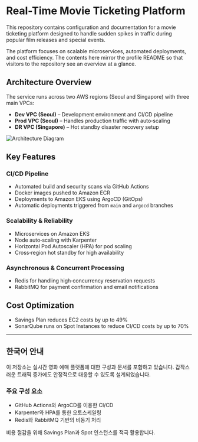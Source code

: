 # Real-Time Movie Ticketing Platform

This repository contains configuration and documentation for a movie ticketing platform designed to handle sudden spikes in traffic during popular film releases and special events.

The platform focuses on scalable microservices, automated deployments, and cost efficiency. The contents here mirror the profile README so that visitors to the repository see an overview at a glance.

## Architecture Overview

The service runs across two AWS regions (Seoul and Singapore) with three main VPCs:

- **Dev VPC (Seoul)** – Development environment and CI/CD pipeline
- **Prod VPC (Seoul)** – Handles production traffic with auto‑scaling
- **DR VPC (Singapore)** – Hot standby disaster recovery setup

![Architecture Diagram](https://github.com/user-attachments/assets/6b1820cc-1b3d-4bd9-ab4a-f19f7d13f53c)

## Key Features

### CI/CD Pipeline
- Automated build and security scans via GitHub Actions
- Docker images pushed to Amazon ECR
- Deployments to Amazon EKS using ArgoCD (GitOps)
- Automatic deployments triggered from `main` and `argocd` branches

### Scalability & Reliability
- Microservices on Amazon EKS
- Node auto‑scaling with Karpenter
- Horizontal Pod Autoscaler (HPA) for pod scaling
- Cross‑region hot standby for high availability

### Asynchronous & Concurrent Processing
- Redis for handling high‑concurrency reservation requests
- RabbitMQ for payment confirmation and email notifications

## Cost Optimization
- Savings Plan reduces EC2 costs by up to 49%
- SonarQube runs on Spot Instances to reduce CI/CD costs by up to 70%

---

## 한국어 안내

이 저장소는 실시간 영화 예매 플랫폼에 대한 구성과 문서를 포함하고 있습니다. 갑작스러운 트래픽 증가에도 안정적으로 대응할 수 있도록 설계되었습니다.

### 주요 구성 요소
- GitHub Actions와 ArgoCD를 이용한 CI/CD
- Karpenter와 HPA를 통한 오토스케일링
- Redis와 RabbitMQ 기반의 비동기 처리

비용 절감을 위해 Savings Plan과 Spot 인스턴스를 적극 활용합니다.
